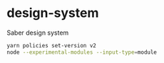 # design-system
Saber design system

```sh
yarn policies set-version v2
node --experimental-modules --input-type=module
```